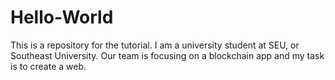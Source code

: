 # Hello-World
This is a repository for the tutorial.
I am a university student at SEU, or Southeast University. Our team is focusing on a blockchain app and my task is to create a web.
